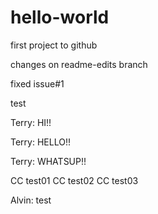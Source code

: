 hello-world
===========

first project to github

changes on readme-edits branch

fixed issue#1

test 

Terry: HI!!

Terry: HELLO!!

Terry: WHATSUP!!

CC test01
CC test02
CC test03

Alvin: test
